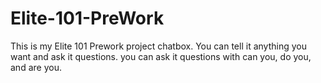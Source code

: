 # Elite-101-PreWork
This is my Elite 101 Prework project chatbox.
You can tell it anything you want and ask it questions.
you can ask it questions with can you, do you, and are you.